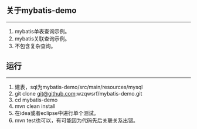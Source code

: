 ## 关于mybatis-demo
---------------------------------------
1. mybatis单表查询示例。
2. mybatis关联查询示例。
3. 不包含复杂查询。

## 运行
---------------------------------------
1. 建表，sql为mybatis-demo/src/main/resources/mysql
2. git clone git@github.com:wzqwsrf/mybatis-demo.git
3. cd mybatis-demo
4. mvn clean install 
5. 在idea或者eclipse中进行单个测试。
6. mvn test也可以，有可能因为代码先后关联关系出错。
